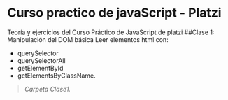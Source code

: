 # Curso practico de javaScript - Platzi
Teoría y ejercicios del Curso Práctico de JavaScript de platzi
##Clase 1: Manipulación del DOM básica
Leer elementos html con:
- querySelector
- querySelectorAll
-  getElementById
- getElementsByClassName.
> *Carpeta Clase1.*

